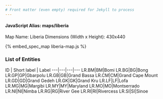 ```yaml
---
# Front matter (even empty) required for Jekyll to process
---
```


#### JavaScript Alias: maps/liberia

Map Name: Liberia
Dimensions (Width x Height): 430x440



{% embed_spec_map liberia-map.js %}

### List of Entities

ID | Short label | Label
---|---|---|---
LR.BM|BM|Bomi
LR.BG|BG|Bong
LR.GP|GP|Gbarpolu
LR.GB|GB|Grand Bassa
LR.CM|CM|Grand Cape Mount
LR.GD|GD|Grand Gedeh
LR.GK|GK|Grand Kru
LR.LF|LF|Lofa
LR.MG|MG|Margibi
LR.MY|MY|Maryland
LR.MO|MO|Montserrado
LR.NI|NI|Nimba
LR.RG|RG|River Gee
LR.RI|RI|Rivercess
LR.SI|SI|Sinoe


